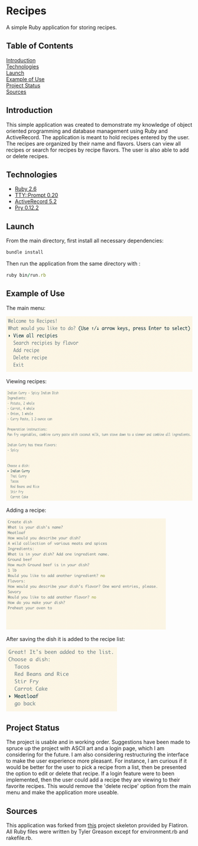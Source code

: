 <!-- 
Scope of functionalities 

Sources
-->

# Recipes 
A simple Ruby application for storing recipes. 
## Table of Contents 
[Introduction](#introduction)   
[Technologies](#technologies)   
[Launch](#launch)   
[Example of Use](#example_of_use)   
[Project Status](#project_status)   
[Sources](#sources)




## Introduction 
This simple application was created to demonstrate my knowledge of object oriented programming and database management using Ruby and ActiveRecord. The application is meant to hold recipes entered by the user. The recipes are organized by their name and flavors. Users can view all recipes or search for recipes by recipe flavors. The user is also able to add or delete recipes. 

## Technologies
- [Ruby 2.6](https://www.ruby-lang.org/en/)
- [TTY::Prompt 0.20](https://github.com/piotrmurach/tty-prompt)
- [ActiveRecord 5.2](https://rubyonrails.org/)
- [Pry 0.12.2](https://github.com/pry/pry)

## Launch
From the main directory, first install all necessary dependencies: 
```ruby 
bundle install 
``` 
Then run the application from the same directory with : 
```ruby 
ruby bin/run.rb
``` 

## Example of Use 
The main menu: 

<img src="images/mainMenu.png" height=150px>

Viewing recipes: 

<img src="images/recipeList.png" height=300px>

Adding a recipe: 

<img src="images/addingDish.png" height=300px>

After saving the dish it is added to the recipe list: 

<img src="images/dishAdded.png" width=300px>


## Project Status 
The project is usable and in working order. Suggestions have been made to spruce up the project with ASCII art and a login page, which I am considering for the future. I am also considering restructuring the interface to make the user experience more pleasant. For instance, I am curious if it would be better for the user to pick a recipe from a list, then be presented the option to edit or delete that recipe. If a login feature were to been implemented, then the user could add a recipe they are viewing to their favorite recipes. This would remove the 'delete recipe' option from the main menu and make the application more useable. 

## Sources 

This application was forked from [this](https://github.com/learn-co-students/ruby-project-alt-guidelines-atlanta-web-010620) project skeleton provided by Flatiron. All Ruby files were written by Tyler Greason except for environment.rb and rakefile.rb. 